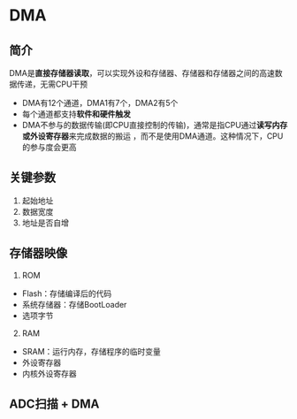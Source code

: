 # DMA
## 简介
DMA是**直接存储器读取**，可以实现外设和存储器、存储器和存储器之间的高速数据传递，无需CPU干预
- DMA有12个通道，DMA1有7个，DMA2有5个
- 每个通道都支持**软件和硬件触发**
- DMA不参与的数据传输(即CPU直接控制的传输)，通常是指CPU通过**读写内存或外设寄存器**来完成数据的搬运 ，而不是使用DMA通道。这种情况下，CPU的参与度会更高
## 关键参数
1. 起始地址
2. 数据宽度
3. 地址是否自增
## 存储器映像
1. ROM
- Flash：存储编译后的代码
- 系统存储器：存储BootLoader
- 选项字节
2. RAM
- SRAM：运行内存，存储程序的临时变量
- 外设寄存器
- 内核外设寄存器
## ADC扫描 + DMA
